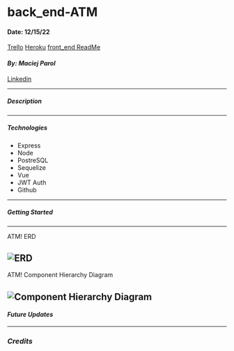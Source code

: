 # back_end-ATM

#### Date: 12/15/22

[Trello](https://trello.com/b/m0Nc9GcM/capstone-project-atm)
[Heroku](https://help-front-end.herokuapp.com/)
[front_end ReadMe](https://github.com/Codetitude/front_end-ATM)

#### **_By: Maciej Parol_**

[Linkedin](https://www.linkedin.com/in/maciej-parol-/)

---

##### **_Description_**

---

##### **_Technologies_**

- Express
- Node
- PostreSQL
- Sequelize
- Vue
- JWT Auth
- Github

---

##### **_Getting Started_**

---

<figcaption>ATM! ERD</figcaption>

## ![ERD](<[Imgur](https://i.imgur.com/U1ZerJz.png)>)

<figcaption>ATM! Component Hierarchy Diagram</figcaption>

## ![Component Hierarchy Diagram](https://user-images.githubusercontent.com/95553482/202735017-cf7808af-e088-4a61-b5fc-adfaafaccd6d.png)

#### **_Future Updates_**

---

### **_Credits_**
